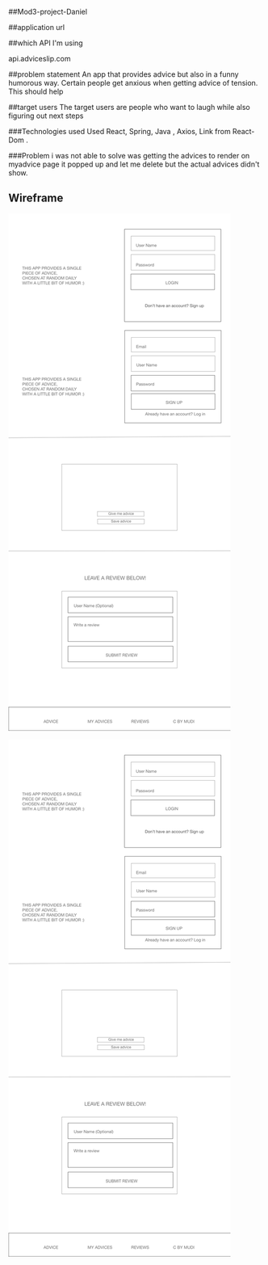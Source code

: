 ##Mod3-project-Daniel

##application url



##which API I'm using

api.adviceslip.com

##problem statement
An app that provides advice but also in a funny humorous way. Certain people get anxious when getting advice of tension. This should help

##target users
The target users are people who want to laugh while also figuring out next steps

###Technologies used
Used React, Spring, Java , Axios, Link from React-Dom .

###Problem i was not able to solve was getting the advices to render on myadvice page  it popped up and let me delete but the actual advices didn't show.

## Wireframe


![wireframe](./wireframe/wireframe.png)

![wireframe](./wireframe/wireframe.png)